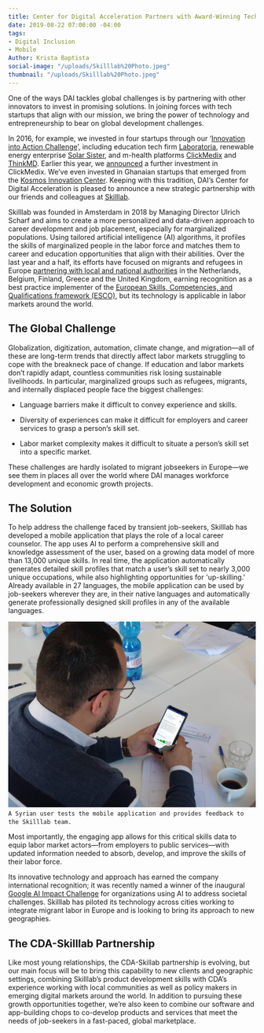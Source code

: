 ```yaml
---
title: Center for Digital Acceleration Partners with Award-Winning Tech Startup Skilllab
date: 2019-08-22 07:00:00 -04:00
tags:
- Digital Inclusion
- Mobile
Author: Krista Baptista
social-image: "/uploads/Skilllab%20Photo.jpeg"
thumbnail: "/uploads/Skilllab%20Photo.jpeg"
---
```


One of the ways DAI tackles global challenges is by partnering with other innovators to invest in promising solutions. In joining forces with tech startups that align with our mission, we bring the power of technology and entrepreneurship to bear on global development challenges.

In 2016, for example, we invested in four startups through our ‘[Innovation into Action Challenge](https://www.dai.com/news/dai-and-partners-launch-innovation-action-challenge)’, including education tech firm [Laboratoria](https://www.laboratoria.la/en), renewable energy enterprise [Solar Sister](https://solarsister.org/), and m-health platforms [ClickMedix](https://clickmedix.com/) and [ThinkMD](http://www.thinkmd.org/). Earlier this year, we [announced](https://www.dai.com/news/dai-global-health-invests-in-mhealth-leader-clickmedix) a further investment in ClickMedix. We’ve even invested in Ghanaian startups that emerged from the [Kosmos Innovation Center](https://dai-global-digital.com/new-cda-insights-publication-building-the-future-of-tech-enabled-agriculture.html). Keeping with this tradition, DAI’s Center for Digital Acceleration is pleased to announce a new strategic partnership with our friends and colleagues at [Skilllab](https://skilllab.io/).

<!--more-->

Skilllab was founded in Amsterdam in 2018 by Managing Director Ulrich Scharf and aims to create a more personalized and data-driven approach to career development and job placement, especially for marginalized populations. Using tailored artificial intelligence (AI) algorithms, it profiles the skills of marginalized people in the labor force and matches them to career and education opportunities that align with their abilities. Over the last year and a half, its efforts have focused on migrants and refugees in Europe [partnering with local and national authorities](http://www.eurocities.eu/eurocities/news/The-Skilllab-startup-calls-for-partner-cities-to-test-innovative-app-for-labour-market-integration-WSPO-B4KJMN) in the Netherlands, Belgium, Finland, Greece and the United Kingdom, earning recognition as a best practice implementer of the [European Skills, Competencies, and Qualifications framework (ESCO)](https://ec.europa.eu/esco/portal/news/641c89b9-bd74-4be6-9d69-5d3761d658c2), but its technology is applicable in labor markets around the world.

## The Global Challenge

Globalization, digitization, automation, climate change, and migration—all of these are long-term trends that directly affect labor markets struggling to cope with the breakneck pace of change. If education and labor markets don’t rapidly adapt, countless communities risk losing sustainable livelihoods. In particular, marginalized groups such as refugees, migrants, and internally displaced people face the biggest challenges:

* Language barriers make it difficult to convey experience and skills.

* Diversity of experiences can make it difficult for employers and career services to grasp a person’s skill set.

* Labor market complexity makes it difficult to situate a person’s skill set into a specific market.

These challenges are hardly isolated to migrant jobseekers in Europe—we see them in places all over the world where DAI manages workforce development and economic growth projects.

## The Solution

To help address the challenge faced by transient job-seekers, Skilllab has developed a mobile application that plays the role of a local career counselor. The app uses AI to perform a comprehensive skill and knowledge assessment of the user, based on a growing data model of more than 13,000 unique skills. In real time, the application automatically generates detailed skill profiles that match a user’s skill set to nearly 3,000 unique occupations, while also highlighting opportunities for 'up-skilling.' Already available in 27 languages, the mobile application can be used by job-seekers wherever they are, in their native languages and automatically generate professionally designed skill profiles in any of the available languages.

![Skilllab Photo.jpeg](/uploads/Skilllab%20Photo.jpeg)`A Syrian user tests the mobile application and provides feedback to the Skilllab team.`

Most importantly, the engaging app allows for this critical skills data to equip labor market actors—from employers to public services—with updated information needed to absorb, develop, and improve the skills of their labor force.

Its innovative technology and approach has earned the company international recognition; it was recently named a winner of the inaugural [Google AI Impact Challenge](https://www.blog.google/outreach-initiatives/google-org/ai-impact-challenge-grantees/) for organizations using AI to address societal challenges. Skilllab has piloted its technology across cities working to integrate migrant labor in Europe and is looking to bring its approach to new geographies.

## The CDA-Skilllab Partnership

Like most young relationships, the CDA-Skillab partnership is evolving, but our main focus will be to bring this capability to new clients and geographic settings, combining Skilllab’s product development skills with CDA’s experience working with local communities as well as policy makers in emerging digital markets around the world. In addition to pursuing these growth opportunities together, we’re also keen to combine our software and app-building chops to co-develop products and services that meet the needs of job-seekers in a fast-paced, global marketplace.